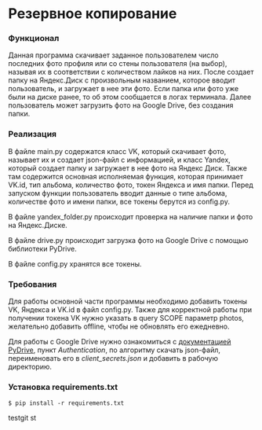 # Резервное копирование

### Функционал
Данная программа скачивает заданное пользователем число последних фото профиля или со стены пользователя (на выбор), называя их в соответствии с количеством лайков на них. После создает папку на Яндекс.Диск с произвольным названием, которое вводит пользователь, и загружает в нее эти фото. Если папка или фото уже были на диске ранее, то об этом сообщается в логах терминала. Далее пользователь может загрузить фото на Google Drive, без создания папки.

### Реализация
В файле main.py содержатся класс VK, который скачивает фото, называет их и создает json-файл с информацией, и класс Yandex, который создает папку и загружает в нее фото на Яндекс Диск. Также там содержится основная исполняемая функция, которая принимает VK.id, тип альбома, количество фото, токен Яндекса и имя папки. Перед запуском функции пользователь вводит данные о типе альбома, количестве фото и имени папки, все токены берутся из config.py.

В файле yandex_folder.py происходит проверка на наличие папки и фото на Яндекс.Диске.

В файле drive.py происходит загрузка фото на Google Drive с помощью библиотеки PyDrive.

В файле config.py хранятся все токены.

### Требования
Для работы основной части программы необходимо добавить токены VK, Яндекса и VK.id в файл config.py. Также для корректной работы при получении токена VK нужно указать в query SCOPE параметр photos, желательно добавить offline, чтобы не обновлять его ежедневно.

Для работы с Google Drive нужно ознакомиться с [документацией PyDrive](https://pythonhosted.org/PyDrive/quickstart.html), пункт *Authentication*, по алгоритму скачать json-файл, переименовать его в *client_secrets.json* и добавить в рабочую директорию.

### Установка requirements.txt
```
$ pip install -r requirements.txt
```
testgit st